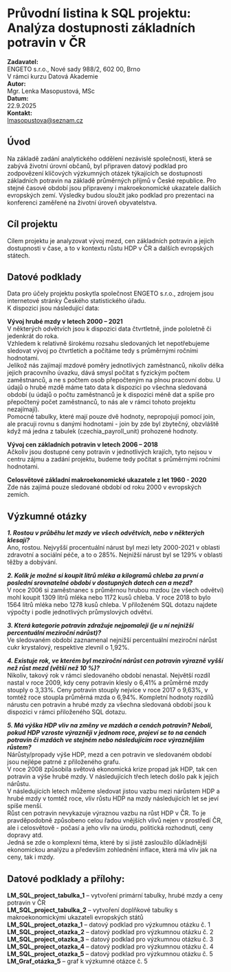 # Průvodní listina k SQL projektu: Analýza dostupnosti základních potravin v ČR

**Zadavatel:** <br>
ENGETO s.r.o., Nové sady 988/2, 602 00, Brno <br>
V rámci kurzu Datová Akademie <br>
**Autor:** <br>
Mgr. Lenka Masopustová, MSc <br>
**Datum:** <br>
22.9.2025 <br>
**Kontakt:** <br>
lmasopustova@seznam.cz <br>

## Úvod
Na základě zadání analytického oddělení nezávislé společnosti, která se zabývá životní úrovní občanů, byl připraven datový podklad pro zodpovězení klíčových výzkumných otázek týkajících se dostupnosti základních potravin na základě průměrných příjmů v České republice.
Pro stejné časové období jsou připraveny i makroekonomické ukazatele dalších evropských zemí. Výsledky budou sloužit jako podklad pro prezentaci na konferenci zaměřené na životní úroveň obyvatelstva.

## Cíl projektu
Cílem projektu je analyzovat vývoj mezd, cen základních potravin a jejich dostupnosti v čase, a to v kontextu růstu HDP v ČR a dalších evropských státech.

## Datové podklady
Data pro účely projektu poskytla společnost ENGETO s.r.o., zdrojem jsou internetové stránky Českého statistického úřadu.<br>
K dispozici jsou následující data:

**Vývoj hrubé mzdy v letech 2000 – 2021**<br>
V některých odvětvích jsou k dispozici data čtvrtletně, jinde pololetně či jedenkrát do roka.<br>
Vzhledem k relativně širokému rozsahu sledovaných let nepotřebujeme sledovat vývoj po čtvrtletích a počítáme tedy s průměrnými ročními hodnotami.<br>
Jelikož nás zajímají mzdové poměry jednotlivých zaměstnanců, nikoliv délka jejich pracovního úvazku, dává smysl počítat s fyzickým počtem zaměstnanců, a ne s počtem osob přepočteným na plnou pracovní dobu. U údajů o hrubé mzdě máme tato data k dispozici po všechna sledovaná období (u údajů o počtu zaměstnanců je k dispozici méně dat a spíše pro přepočtený počet zaměstnanců, to nás ale v rámci tohoto projektu nezajímají).<br>
Pomocné tabulky, které mají pouze dvě hodnoty, nepropojuji pomocí join, ale pracuji rovnu s danými hodnotami  - join by zde byl zbytečný, obzvláště když má jedna z tabulek (czechia_payroll_unit) prohozené hodnoty.

**Vývoj cen základních potravin v letech 2006 – 2018**<br>
Ačkoliv jsou dostupné ceny potravin v jednotlivých krajích, tyto nejsou v centru zájmu a zadání projektu, budeme tedy počítat s průměrnými ročními hodnotami.

**Celosvětové základní makroekonomické ukazatele z let 1960 - 2020** <br>
Zde nás zajímá pouze sledované období od roku 2000 v evropských zemích.

## Výzkumné otázky

***1. Rostou v průběhu let mzdy ve všech odvětvích, nebo v některých klesají?*** <br>
Ano, rostou. Nejvyšší procentuální nárust byl mezi lety 2000-2021 v oblasti zdravotní a sociální péče, a to o 285%. Nejnižší nárust byl se 129% v oblasti těžby a dobývání.

***2. Kolik je možné si koupit litrů mléka a kilogramů chleba za první a poslední srovnatelné období v dostupných datech cen a mezd?*** <br>
V roce 2006 si zaměstnanec s průměrnou hrubou mzdou (ze všech odvětví) mohl koupit 1309 litrů mléka nebo 1172 kusů chleba.
V roce 2018 to bylo 1564 litrů mléka nebo 1278 kusů chleba.
V přiloženém SQL dotazu najdete výpočty i podle jednotlivých průmyslových odvětví.

***3. Která kategorie potravin zdražuje nejpomaleji (je u ní nejnižší percentuální meziroční nárůst)?*** <br>
Ve sledovaném období zaznamenal nejnižší percentuální meziroční nárůst cukr krystalový, respektive zlevnil o 1,92%.

***4. Existuje rok, ve kterém byl meziroční nárůst cen potravin výrazně vyšší než růst mezd (větší než 10 %)?*** <br>
Nikoliv, takový rok v rámci sledovaného období nenastal. Největší rozdíl nastal v roce 2009, kdy ceny potravin klesly o 6,41% a průměrné mzdy stouply o 3,33%. Ceny potravin stouply nejvíce v roce 2017 o 9,63%, v tomtéž roce stoupla průměrná mzda o 6,94%. Kompletní hodnoty rozdílů nárustu cen potravin a hrubé mzdy za všechna sledovaná období jsou k dispozici v rámci přiloženého SQL dotazu.

***5. Má výška HDP vliv na změny ve mzdách a cenách potravin? Neboli, pokud HDP vzroste výrazněji v jednom roce, projeví se to na cenách potravin či mzdách ve stejném nebo následujícím roce výraznějším růstem?*** <br>
Nárůsty/propady výše HDP, mezd a cen potravin ve sledovaném období jsou nejlépe patrné z přiloženého grafu. <br>
V roce 2008 způsobila světová ekonomická krize propad jak HDP, tak cen potravin a výše hrubé mzdy. V následujících třech letech došlo pak k jejich nárůstu. <br>
V následujících letech můžeme sledovat jistou vazbu mezi nárůstem HDP a hrubé mzdy v tomtéž roce, vliv růstu HDP na mzdy následujících let se jeví spíše menší. <br>
Růst cen potravin nevykazuje výraznou vazbu na růst HDP v ČR. To je pravděpodobně způsobeno celou řadou vnějších vlivů nejen v prostředí ČR, ale i celosvětově - počasí a jeho vliv na úrodu, politická rozhodnutí, ceny dopravy atd. <br>
Jedná se zde o komplexní téma, které by si jistě zasloužilo důkladnější ekonomickou analýzu a především zohlednění inflace, která má vliv jak na ceny, tak i mzdy. 

## Datové podklady a přílohy:
**LM_SQL_project_tabulka_1** – vytvoření primární tabulky, hrubé mzdy a ceny potravin v ČR <br>
**LM_SQL_project_tabulka_2** – vytvoření doplňkové tabulky s makroekonomickými ukazateli evropských států <br>
**LM_SQL_project_otazka_1** – datový podklad pro výzkumnou otázku č. 1 <br>
**LM_SQL_project_otazka_2** – datový podklad pro výzkumnou otázku č. 2 <br>
**LM_SQL_project_otazka_3** – datový podklad pro výzkumnou otázku č. 3 <br>
**LM_SQL_project_otazka_4** – datový podklad pro výzkumnou otázku č. 4 <br>
**LM_SQL_project_otazka_5** – datový podklad pro výzkumnou otázku č. 5 <br>
**LM_Graf_otázka_5** – graf k výzkumné otázce č. 5 <br>



